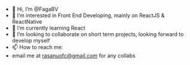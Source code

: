 - 👋 Hi, I’m @FagaBV
- 👀 I’m interested in Front End Developing, mainly on ReactJS & ReactNative
- 🌱 I’m currently learning React
- 💞️ I’m looking to collaborate on short term projects, looking forward to develop myself
- 📫 How to reach me:
- email me at rasanuofc@gmail.com for any collabs

<!---
FagaBV/FagaBV is a ✨ special ✨ repository because its `README.md` (this file) appears on your GitHub profile.
You can click the Preview link to take a look at your changes.
--->
